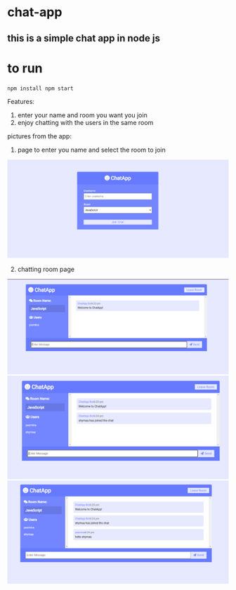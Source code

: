 # chat-app

## this is a simple chat app in node js 

# to run 
`
  npm install
  npm start
`

Features:

1. enter your name and room you want you join
2. enjoy chatting with the users in the same room


pictures from the app:

1. page to enter you name and select the room to join

![home page](https://github.com/yasminekamal/chat-app/blob/main/images/1.PNG)

2. chatting room page

![chat room page](https://github.com/yasminekamal/chat-app/blob/main/images/2.PNG)
![]( https://github.com/yasminekamal/chat-app/blob/main/images/3.PNG )
![]( https://github.com/yasminekamal/chat-app/blob/main/images/4.PNG)
